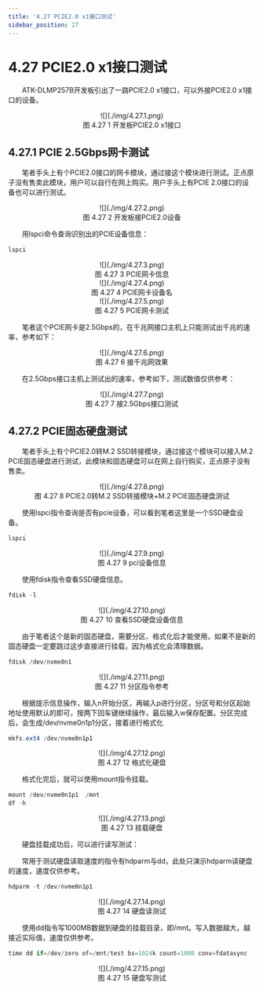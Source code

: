 ```yaml
---
title: '4.27 PCIE2.0 x1接口测试'
sidebar_position: 27
---
```


# 4.27 PCIE2.0 x1接口测试

&emsp;&emsp;ATK-DLMP257B开发板引出了一路PCIE2.0 x1接口，可以外接PCIE2.0 x1接口的设备。

<center>
![](./img/4.27.1.png)<br />
图 4.27 1 开发板PCIE2.0 x1接口
</center>

## 4.27.1 PCIE 2.5Gbps网卡测试

&emsp;&emsp;笔者手头上有个PCIE2.0接口的网卡模块，通过接这个模块进行测试。正点原子没有售卖此模块，用户可以自行在网上购买。用户手头上有PCIE 2.0接口的设备也可以进行测试。

<center>
![](./img/4.27.2.png)<br />
图 4.27 2 开发板接PCIE2.0设备
</center>

&emsp;&emsp;用lspci命令查询识别出的PCIE设备信息：

```c#
lspci
```

<center>
![](./img/4.27.3.png)<br />
图 4.27 3 PCIE网卡信息
</center>

<center>
![](./img/4.27.4.png)<br />
图 4.27 4 PCIE网卡设备名
</center>

<center>
![](./img/4.27.5.png)<br />
图 4.27 5 PCIE网卡测试
</center>

&emsp;&emsp;笔者这个PCIE网卡是2.5Gbps的，在千兆网接口主机上只能测试出千兆的速率，参考如下：

<center>
![](./img/4.27.6.png)<br />
图 4.27 6 接千兆网效果
</center>

&emsp;&emsp;在2.5Gbps接口主机上测试出的速率，参考如下，测试数值仅供参考：

<center>
![](./img/4.27.7.png)<br />
图 4.27 7 接2.5Gbps接口测试
</center>

## 4.27.2 PCIE固态硬盘测试

&emsp;&emsp;笔者手头上有个PCIE2.0转M.2 SSD转接模块，通过接这个模块可以接入M.2 PCIE固态硬盘进行测试，此模块和固态硬盘可以在网上自行购买，正点原子没有售卖。

<center>
![](./img/4.27.8.png)<br />
图 4.27 8 PCIE2.0转M.2 SSD转接模块+M.2 PCIE固态硬盘测试
</center>

&emsp;&emsp;使用lspci指令查询是否有pcie设备，可以看到笔者这里是一个SSD硬盘设备。

```c#
lspci
```

<center>
![](./img/4.27.9.png)<br />
图 4.27 9 pci设备信息
</center>

&emsp;&emsp;使用fdisk指令查看SSD硬盘信息。

```c#
fdisk -l
```

<center>
![](./img/4.27.10.png)<br />
图 4.27 10 查看SSD硬盘设备信息
</center>

&emsp;&emsp;由于笔者这个是新的固态硬盘，需要分区、格式化后才能使用，如果不是新的固态硬盘一定要跳过这步直接进行挂载，因为格式化会清理数据。

```c#
fdisk /dev/nvme0n1
```

<center>
![](./img/4.27.11.png)<br />
图 4.27 11 分区指令参考
</center>

&emsp;&emsp;根据提示信息操作，输入n开始分区，再输入p进行分区，分区号和分区起始地址使用默认的即可，按两下回车键继续操作，最后输入w保存配置。分区完成后，会生成/dev/nvme0n1p1分区，接着进行格式化

```c#
mkfs.ext4 /dev/nvme0n1p1
```

<center>
![](./img/4.27.12.png)<br />
图 4.27 12 格式化硬盘
</center>

&emsp;&emsp;格式化完后，就可以使用mount指令挂载。

```c#
mount /dev/nvme0n1p1  /mnt
df -h
```

<center>
![](./img/4.27.13.png)<br />
图 4.27 13 挂载硬盘
</center>

&emsp;&emsp;硬盘挂载成功后，可以进行读写测试：

&emsp;&emsp;常用于测试硬盘读取速度的指令有hdparm与dd，此处只演示hdparm读硬盘的速度，速度仅供参考。

```c#
hdparm -t /dev/nvme0n1p1
```

<center>
![](./img/4.27.14.png)<br />
图 4.27 14 硬盘读测试
</center>

&emsp;&emsp;使用dd指令写1000MB数据到硬盘的挂载目录，即/mnt。写入数据越大，越接近实际值，速度仅供参考。

```c#
time dd if=/dev/zero of=/mnt/test bs=1024k count=1000 conv=fdatasync
```

<center>
![](./img/4.27.15.png)<br />
图 4.27 15 硬盘写测试
</center>





